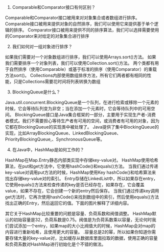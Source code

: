 1. Comparable和Comparator接口有何区别？

Comparable和Comparator接口被用来对对象集合或者数组进行排序。Comparable接口被用来提供对象的自然排序，我们可以使用它来提供基于单个逻辑的排序。
Comparator接口被用来提供不同的排序算法，我们可以选择需要使用的Comparator来对给定的对象集合进行排序



2. 我们如何对一组对象进行排序？

如果我们需要对一个对象数组进行排序，我们可以使用Arrays.sort()方法。
如果我们需要排序一个对象列表，我们可以使用Collection.sort()方法。
两个类都有用于自然排序（使用Comparable）或基于标准的排序（使用Comparator）的重载方法sort()。
Collections内部使用数组排序方法，所有它们两者都有相同的性能，只是Collections需要花时间将列表转换为数组



3. BlockingQueue是什么？

Java.util.concurrent.BlockingQueue是一个队列，在进行检索或移除一个元素的时候，它会等待队列变为非空；当在添加一个元素时，它会等待队列中的可用空间。
BlockingQueue接口是Java集合框架的一部分，主要用于实现生产者-消费者模式。我们不需要担心等待生产者有可用的空间，或消费者有可用的对象，因为它都在BlockingQueue的实现类中被处理了。
Java提供了集中BlockingQueue的实现，比如ArrayBlockingQueue、LinkedBlockingQueue、PriorityBlockingQueue,、SynchronousQueue等。



4. 在Java中，HashMap是如何工作的？

HashMap在Map.Entry静态内部类实现中存储key-value对。
HashMap使用哈希算法，在put和get方法中，它使用hashCode()和equals()方法。
当我们通过传递key-value对调用put方法的时候，HashMap使用Key hashCode()和哈希算法来找出存储key-value对的索引。
Entry存储在LinkedList中，所以如果存在entry，它使用equals()方法来检查传递的key是否已经存在，如果存在，它会覆盖value，如果不存在，它会创建一个新的entry然后保存。
当我们通过传递key调用get方法时，它再次使用hashCode()来找到数组中的索引，然后使用equals()方法找出正确的Entry，然后返回它的值。下面的图片解释了详细内容。

其它关于HashMap比较重要的问题是容量、负荷系数和阀值调整。
HashMap默认的初始容量是32，负荷系数是0.75。阀值是为负荷系数乘以容量，无论何时我们尝试添加一个entry，如果map的大小比阀值大的时候，HashMap会对map的内容进行重新哈希，且使用更大的容量。
.容量总是2的幂，所以如果你知道你需要存储大量的key-value对，比如缓存从数据库里面拉取的数据，使用正确的容量和负荷系数对HashMap进行初始化是个不错的做法。